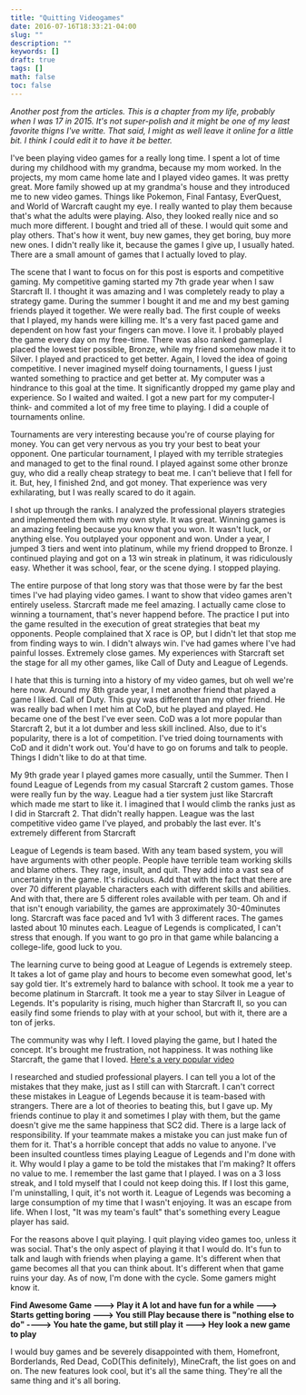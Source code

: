 ```yaml
---
title: "Quitting Videogames"
date: 2016-07-16T18:33:21-04:00
slug: ""
description: ""
keywords: []
draft: true
tags: []
math: false
toc: false
---
```

*Another post from the articles. This is a chapter from my life, probably when I was 17 in 2015. It's not super-polish and it might be one of my least favorite thigns I've writte. That said, I might as well leave it online for a little bit. I think I could edit it to have it be better.*


I've been playing video games for a really long time. I spent a lot of time during my childhood with my grandma, because my mom worked. In the projects, my mom came home late and I played video games. It was pretty great. More family showed up at my grandma's house and they introduced me to new video games. Things like Pokemon, Final Fantasy, EverQuest, and World of Warcraft caught my eye. I really wanted to play them because that's what the adults were playing. Also, they looked really nice and so much more different. I bought and tried all of these. I would quit some and play others. That's how it went, buy new games, they get boring, buy more new ones. I didn't really like it, because the games I give up, I usually hated. There are a small amount of games that I actually loved to play.

The scene that I want to focus on for this post is esports and competitive gaming. My competitive gaming started my 7th grade year when I saw Starcraft II. I thought it was amazing and I was completely ready to play a strategy game. During the summer I bought it and me and my best gaming friends played it together. We were really bad. The first couple of weeks that I played, my hands were killing me. It's a very fast paced game and dependent on how fast your fingers can move. I love it. I probably played the game every day on my free-time. There was also ranked gameplay. I placed the lowest tier possible, Bronze, while my friend somehow made it to Silver. I played and practiced to get better. Again, I loved the idea of going competitive. I never imagined myself doing tournaments, I guess I just wanted something to practice and get better at. My computer was a hindrance to this goal at the time. It significantly dropped my game play and experience. So I waited and waited. I got a new part for my computer-I think- and commited a lot of my free time to playing. I did a couple of tournaments online.

Tournaments are very interesting because you're of course playing for money. You can get very nervous as you try your best to beat your opponent. One particular tournament, I played with my terrible strategies and managed to get to the final round. I played against some other bronze guy, who did a really cheap strategy to beat me. I can't believe that I fell for it. But, hey, I finished 2nd, and got money. That experience was very exhilarating, but I was really scared to do it again.

 I shot up through the ranks. I analyzed the professional players strategies and implemented them with my own style. It was great. Winning games is an amazing feeling because you know that you won. It wasn't luck, or anything else. You outplayed your opponent and won. Under a year, I jumped 3 tiers and went into platinum, while my friend dropped to Bronze. I continued playing and got on a 13 win streak in platinum, it was ridiculously easy. Whether it was school, fear, or the scene dying. I stopped playing.

The entire purpose of that long story was that those were by far the best times I've had playing video games. I want to show that video games aren't entirely useless. Starcraft made me feel amazing. I actually came close to winning a tournament, that's never happend before. The practice I put into the game resulted in the execution of great strategies that beat my opponents. People complained that X race is OP, but I didn't let that stop me from finding ways to win. I didn't always win. I've had games where I've had painful losses. Extremely close games. My experiences with Starcraft set the stage for all my other games, like Call of Duty and League of Legends.

I hate that this is turning into a history of my video games, but oh well we're here now. Around my 8th grade year, I met another friend that played a game I liked. Call of Duty. This guy was different than my other friend. He was really bad when I met him at CoD, but he played and played. He became one of the best I've ever seen. CoD was a lot more popular than Starcraft 2, but it a lot dumber and less skill inclined. Also, due to it's popularity, there is a lot of competition. I've tried doing tournaments with CoD and it didn't work out. You'd have to go on forums and talk to people. Things I didn't like to do at that time.

My 9th grade year I played games more casually, until the Summer. Then I found League of Legends from my casual Starcraft 2 custom games. Those were really fun by the way. League had a tier system just like Starcraft which made me start to like it. I imagined that I would climb the ranks just as I did in Starcraft 2. That didn't really happen. League was the last competitive video game I've played, and probably the last ever. It's extremely different from Starcraft

League of Legends is team based. With any team based system, you will have arguments with other people. People have terrible team working skills and blame others. They rage, insult, and quit. They add into a vast sea of uncertainty in the game. It's ridiculous. Add that with the fact that there are over 70 different playable characters each with different skills and abilities. And with that, there are 5 different roles available with per team. Oh and if that isn't enough variability, the games are approximately 30-40minutes long. Starcraft was face paced and 1v1 with 3 different races. The games lasted about 10 minutes each. League of Legends is complicated, I can't stress that enough. If you want to go pro in that game while balancing a college-life, good luck to you.

The learning curve to being good at League of Legends is extremely steep. It takes a lot of game play and hours to become even somewhat good, let's say gold tier. It's extremely hard to balance with school. It took me a year to become platinum in Starcraft. It took me a year to stay Silver in League of Legends. It's popularity is rising, much higher than Starcraft II, so you can easily find some friends to play with at your school, but with it, there are a ton of jerks.

The community was why I left. I loved playing the game, but I hated the concept. It's brought me frustration, not happiness. It was nothing like Starcraft, the game that I loved. [Here's a very popular video](https://www.youtube.com/watch?v=VjzgbZL12VI)

I researched and studied professional players. I can tell you a lot of the mistakes that they make, just as I still can with Starcraft. I can't correct these mistakes in League of Legends because it is team-based with strangers. There are a lot of theories to beating this, but I gave up. My friends continue to play it and sometimes I play with them, but the game doesn't give me the same happiness that SC2 did. There is a large lack of responsibility. If your teammate makes a mistake you can just make fun of them for it. That's a horrible concept that adds no value to anyone. I've been insulted countless times playing League of Legends and I'm done with it. Why would I play a game to be told the mistakes that I'm making? It offers no value to me. I remember the last game that I played. I was on a 3 loss streak, and I told myself that I could not keep doing this. If I lost this game, I'm uninstalling, I quit, it's not worth it. League of Legends was becoming a large consumption of my time that I wasn't enjoying. It was an escape from life. When I lost, "It was my team's fault" that's something every League player has said.

For the reasons above I quit playing. I quit playing video games too, unless it was social. That's the only aspect of playing it that I would do. It's fun to talk and laugh with friends when playing a game. It's different when that game becomes all that you can think about. It's different when that game ruins your day. As of now, I'm done with the cycle. Some gamers might know it.

**Find Awesome Game ---> Play it A lot and have fun for a while ---> Starts getting boring ---> You still Play because there is "nothing else to do" ----> You hate the game, but still play it ---> Hey look a new game to play**


I would buy games and be severely disappointed with them, Homefront, Borderlands, Red Dead, CoD(This definitely), MineCraft,  the list goes on and on. The new features look cool, but it's all the same thing. They're all the same thing and it's all boring.
